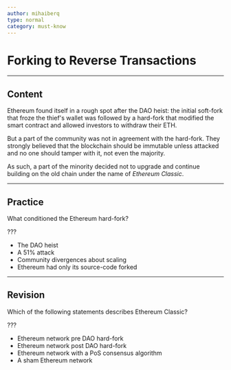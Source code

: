 ```yaml
---
author: mihaiberq
type: normal
category: must-know
---
```


# Forking to Reverse Transactions


---

## Content

Ethereum found itself in a rough spot after the DAO heist: the initial soft-fork that froze the thief's wallet was followed by a hard-fork that modified the smart contract and allowed investors to withdraw their ETH.

But a part of the community was not in agreement with the hard-fork. They strongly believed that the blockchain should be immutable unless attacked and no one should tamper with it, not even the majority.

As such, a part of the minority decided not to upgrade and continue building on the old chain under the name of *Ethereum Classic*.


---

## Practice

What conditioned the Ethereum hard-fork?

???

* The DAO heist
* A 51% attack
* Community divergences about scaling
* Ethereum had only its source-code forked


---

## Revision

Which of the following statements describes Ethereum Classic?

???

* Ethereum network pre DAO hard-fork
* Ethereum network post DAO hard-fork
* Ethereum network with a PoS consensus algorithm
* A sham Ethereum network
